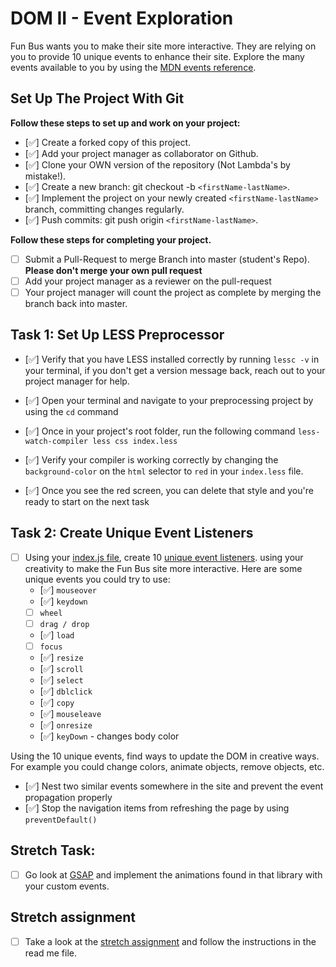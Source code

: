 # DOM II - Event Exploration

Fun Bus wants you to make their site more interactive. They are relying on you to provide 10 unique events to enhance their site. Explore the many events available to you by using the [MDN events reference](https://developer.mozilla.org/en-US/docs/Web/Events).

## Set Up The Project With Git

**Follow these steps to set up and work on your project:**

* [✅] Create a forked copy of this project.
* [✅] Add your project manager as collaborator on Github.
* [✅] Clone your OWN version of the repository (Not Lambda's by mistake!).
* [✅] Create a new branch: git checkout -b `<firstName-lastName>`.
* [✅] Implement the project on your newly created `<firstName-lastName>` branch, committing changes regularly.
* [✅] Push commits: git push origin `<firstName-lastName>`.

**Follow these steps for completing your project.**

* [ ] Submit a Pull-Request to merge <firstName-lastName> Branch into master (student's  Repo). **Please don't merge your own pull request**
* [ ] Add your project manager as a reviewer on the pull-request
* [ ] Your project manager will count the project as complete by merging the branch back into master.

## Task 1: Set Up LESS Preprocessor

* [✅] Verify that you have LESS installed correctly by running `lessc -v` in your terminal, if you don't get a version message back, reach out to your project manager for help.

* [✅] Open your terminal and navigate to your preprocessing project by using the `cd` command

* [✅] Once in your project's root folder, run the following command `less-watch-compiler less css index.less`

* [✅] Verify your compiler is working correctly by changing the `background-color` on the `html` selector to `red` in your `index.less` file.

* [✅] Once you see the red screen, you can delete that style and you're ready to start on the next task

## Task 2: Create Unique Event Listeners

* [ ] Using your [index.js file](js/index.js), create 10 [unique event listeners](https://developer.mozilla.org/en-US/docs/Web/Events). using your creativity to make the Fun Bus site more interactive.  Here are some unique events you could try to use: 
	* [✅] `mouseover`
	* [✅] `keydown`
	* [ ] `wheel`
	* [ ] `drag / drop`
	* [✅] `load`
	* [ ] `focus`
	* [✅] `resize`
	* [✅] `scroll`
	* [✅] `select`
	* [✅] `dblclick`
	* [✅] `copy`
	* [✅] `mouseleave`
	* [✅] `onresize`
	* [✅] `keyDown` - changes body color



	

Using the 10 unique events, find ways to update the DOM in creative ways. For example you could change colors, animate objects, remove objects, etc.

* [✅] Nest two similar events somewhere in the site and prevent the event propagation properly
* [✅] Stop the navigation items from refreshing the page by using `preventDefault()`

## Stretch Task:

* [ ] Go look at [GSAP](https://greensock.com/) and implement the animations found in that library with your custom events.

## Stretch assignment

* [ ] Take a look at the [stretch assignment](stretch-assignment) and follow the instructions in the read me file.
